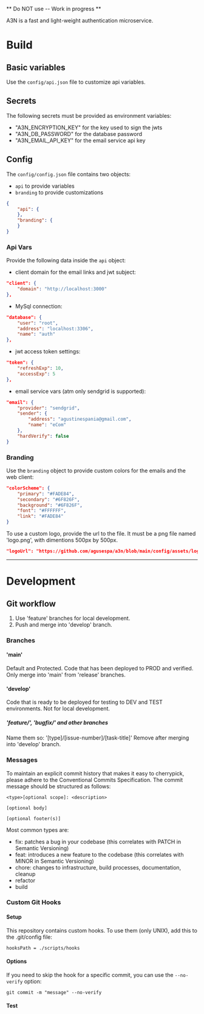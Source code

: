 ** Do NOT use -- Work in progress **

A3N is a fast and light-weight authentication microservice.

# Build
## Basic variables
Use the `config/api.json` file to customize api variables.

## Secrets
The following secrets must be provided as environment variables:
- "A3N_ENCRYPTION_KEY" for the key used to sign the jwts
- "A3N_DB_PASSWORD" for the database password
- "A3N_EMAIL_API_KEY" for the email service api key

## Config
The `config/config.json` file contains two objects:
- `api` to provide variables
- `branding` to provide customizations
```json
{
    "api": {
    },
    "branding": {
    }
}
```
### Api Vars
Provide the following data inside the `api` object:
- client domain for the email links and jwt subject:
```json
"client": {
    "domain": "http://localhost:3000"
},
```
- MySql connection:
```json
"database": {
    "user": "root",
    "address": "localhost:3306",
    "name": "auth"
},
```
- jwt access token settings:
```json
"token": {
    "refreshExp": 10,
    "accessExp": 5
},
```
- email service vars (atm only sendgrid is supported):
```json
"email": {
    "provider": "sendgrid",
    "sender": {
        "address": "agustinespania@gmail.com",
        "name": "eCom"
    },
    "hardVerify": false
}
```
### Branding
Use the `branding` object to provide custom colors for the emails and the web client:
```json
"colorScheme": {
    "primary": "#FADE84",
    "secondary": "#6F826F",
    "background": "#6F826F",
    "font": "#FFFFFF",
    "link": "#FADE84"
}
```
To use a custom logo, provide the url to the file. It must be a png file named 'logo.png', with dimentions 500px by 500px.
```json
"logoUrl": "https://github.com/agusespa/a3n/blob/main/config/assets/logo.png?raw=true"
```

---
# Development
## Git workflow
1. Use 'feature' branches for local development.
2. Push and merge into 'develop' branch.

### Branches
#### 'main'
Default and Protected.
Code that has been deployed to PROD and verified.
Only merge into 'main' from 'release' branches. 
#### 'develop'
Code that is ready to be deployed for testing to DEV and TEST environments. Not for local development.
##### 'feature/', 'bugfix/' and other branches
Name them so: '[type]/[issue-number]/[task-title]'
Remove after merging into 'develop' branch.

### Messages
To maintain an explicit commit history that makes it easy to cherrypick, please adhere to  the Conventional Commits Specification. The commit message should be structured as follows:
```
<type>[optional scope]: <description>

[optional body]

[optional footer(s)]
```
Most common types are:
- fix: patches a bug in your codebase (this correlates with PATCH in Semantic Versioning)
- feat: introduces a new feature to the codebase (this correlates with MINOR in Semantic Versioning)
- chore: changes to infrastructure, build processes, documentation, cleanup
- refactor
- build

### Custom Git Hooks
#### Setup
This repository contains custom hooks. To use them (only UNIX), add this to the .git/config file:
```
hooksPath = ./scripts/hooks
```
#### Options
If you need to skip the hook for a specific commit, you can use the `--no-verify` option:
```
git commit -m "message" --no-verify
```
#### Test
